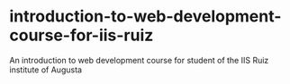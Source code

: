 # introduction-to-web-development-course-for-iis-ruiz
An introduction to web development course for student of the IIS Ruiz institute of Augusta
